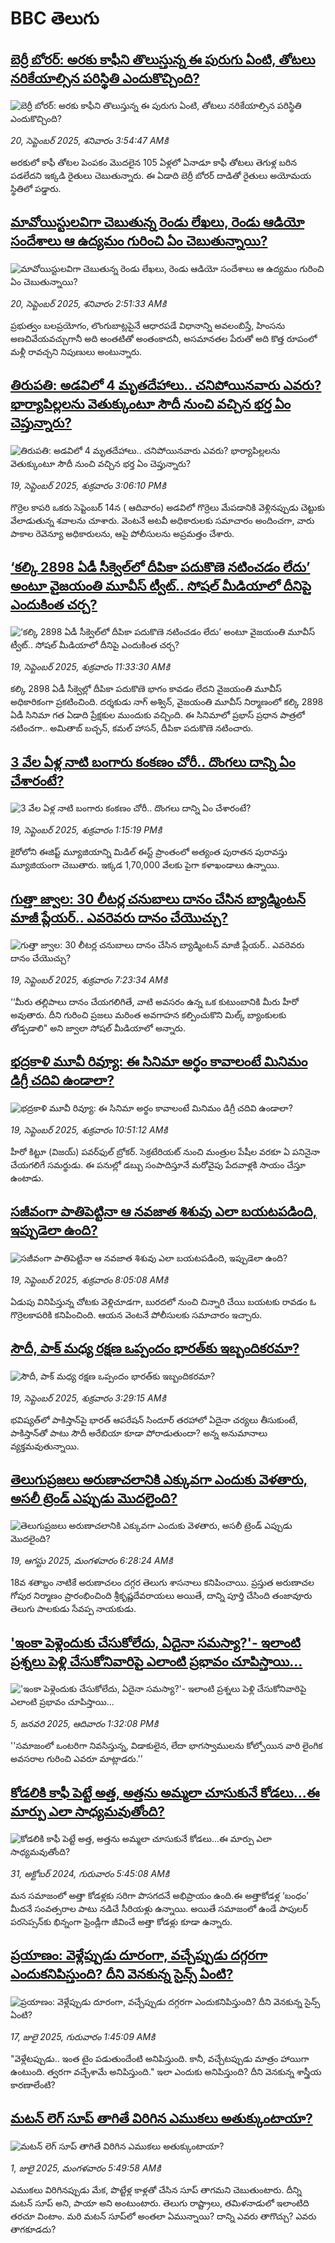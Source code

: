 # BBC తెలుగు## [బెర్రీ బోరర్: అరకు కాఫీని తొలుస్తున్న ఈ పురుగు ఏంటి, తోటలు నరికేయాల్సిన పరిస్థితి ఎందుకొచ్చింది?](https://www.bbc.com/telugu/articles/cwyw3wgeemko?at_medium=RSS&at_campaign=rss?at_campaign=githubrss)![బెర్రీ బోరర్: అరకు కాఫీని తొలుస్తున్న ఈ పురుగు ఏంటి, తోటలు నరికేయాల్సిన పరిస్థితి ఎందుకొచ్చింది?](https://ichef.bbci.co.uk/ace/ws/240/cpsprodpb/3a5a/live/e79de1c0-95d2-11f0-94fe-612742aefc40.jpg)_20, సెప్టెంబర్ 2025, శనివారం 3:54:47 AMకి_అరకులో కాఫీ తోటల పెంపకం మొదలైన 105 ఏళ్లలో ఏనాడూ కాఫీ తోటలు తెగుళ్ల బరిన పడలేదని ఇక్కడి రైతులు చెబుతున్నారు. ఈ ఏడాది బెర్రీ బోరర్ దాడితో రైతులు అయోమయ స్థితిలో పడ్డారు.## [మావోయిస్టులవిగా చెబుతున్న రెండు లేఖలు, రెండు ఆడియో సందేశాలు ఆ ఉద్యమం గురించి ఏం చెబుతున్నాయి?](https://www.bbc.com/telugu/articles/c04qr52w2q1o?at_medium=RSS&at_campaign=rss?at_campaign=githubrss)![మావోయిస్టులవిగా చెబుతున్న రెండు లేఖలు, రెండు ఆడియో సందేశాలు ఆ ఉద్యమం గురించి ఏం చెబుతున్నాయి?](https://ichef.bbci.co.uk/ace/ws/240/cpsprodpb/933e/live/509f84a0-9527-11f0-b391-6936825093bd.jpg)_20, సెప్టెంబర్ 2025, శనివారం 2:51:33 AMకి_ప్రభుత్వం బలప్రయోగం, లొంగుబాట్లపైనే ఆధారపడే విధానాన్ని అవలంబిస్తే, హింసను అణచివేయవచ్చుగానీ అది అంతటితో అంతంకాదనీ, అసమానతల పేరుతో అది కొత్త రూపంలో మళ్లీ రావచ్చని నిపుణులు అంటున్నారు.## [తిరుపతి: అడవిలో 4 మృతదేహాలు.. చనిపోయినవారు ఎవరు? భార్యాపిల్లలను వెతుక్కుంటూ సౌదీ నుంచి వచ్చిన భర్త ఏం చెప్తున్నారు?](https://www.bbc.com/telugu/articles/c70878g49kko?at_medium=RSS&at_campaign=rss?at_campaign=githubrss)![తిరుపతి: అడవిలో 4 మృతదేహాలు.. చనిపోయినవారు ఎవరు? భార్యాపిల్లలను వెతుక్కుంటూ సౌదీ నుంచి వచ్చిన భర్త ఏం చెప్తున్నారు?](https://ichef.bbci.co.uk/ace/ws/240/cpsprodpb/8101/live/9b229b10-9564-11f0-9cf6-cbf3e73ce2b9.jpg)_19, సెప్టెంబర్ 2025, శుక్రవారం 3:06:10 PMకి_గొర్రెల కాపరి ఒకరు సెప్టెంబర్ 14న ( ఆదివారం) అడవిలో గొర్రెలు మేపడానికి వెళ్లినప్పుడు చెట్టుకు వేలాడుతున్న శవాలను చూశారు. 
వెంటనే అటవీ అధికారులకు సమాచారం అందించగా, వారు పాకాల రెవెన్యూ అధికారులను, ఆపై పోలీసులను అప్రమత్తం చేశారు.## [‘కల్కి 2898 ఏడీ సీక్వెల్‌లో దీపికా పదుకొణె నటించడం లేదు’ అంటూ వైజయంతి మూవీస్ ట్వీట్.. సోషల్ మీడియాలో దీనిపై ఎందుకింత చర్చ?](https://www.bbc.com/telugu/articles/cx2r7j464jlo?at_medium=RSS&at_campaign=rss?at_campaign=githubrss)![‘కల్కి 2898 ఏడీ సీక్వెల్‌లో దీపికా పదుకొణె నటించడం లేదు’ అంటూ వైజయంతి మూవీస్ ట్వీట్.. సోషల్ మీడియాలో దీనిపై ఎందుకింత చర్చ?](https://ichef.bbci.co.uk/ace/ws/240/cpsprodpb/a240/live/e1e60780-954b-11f0-8abb-c57c54889484.jpg)_19, సెప్టెంబర్ 2025, శుక్రవారం 11:33:30 AMకి_కల్కి 2898 ఏడీ సీక్వెల్లో దీపికా పదుకొణె భాగం కావడం లేదని వైజయంతి మూవీస్ అధికారికంగా ప్రకటించింది. దర్శకుడు నాగ్ అశ్విన్, వైజయంతి మూవీస్ నిర్మాణంలో కల్కి 2898 ఏడీ సినిమా గత ఏడాది ప్రేక్షకుల ముందుకు వచ్చింది.
ఈ సినిమాలో ప్రభాస్ ప్రధాన పాత్రలో నటించగా.. అమితాబ్ బచ్చన్, కమల్ హాసన్, దీపికా పదుకొణె నటించారు.## [3 వేల ఏళ్ల నాటి బంగారు కంకణం చోరీ.. దొంగలు దాన్ని ఏం చేశారంటే?](https://www.bbc.com/telugu/articles/c8xr5570k5ro?at_medium=RSS&at_campaign=rss?at_campaign=githubrss)![3 వేల ఏళ్ల నాటి బంగారు కంకణం చోరీ.. దొంగలు దాన్ని ఏం చేశారంటే?](https://ichef.bbci.co.uk/ace/ws/240/cpsprodpb/acc9/live/d8657f80-9553-11f0-84c8-99de564f0440.jpg)_19, సెప్టెంబర్ 2025, శుక్రవారం 1:15:19 PMకి_కైరోలోని ఈజిప్ట్ మ్యూజియాన్ని మిడిల్ ఈస్ట్‌ ప్రాంతంలో అత్యంత పురాతన పురావస్తు మ్యూజియంగా చెబుతారు. ఇక్కడ 1,70,000 వేలకు పైగా కళాఖండాలు ఉన్నాయి.## [గుత్తా జ్వాల: 30 లీటర్ల చనుబాలు దానం చేసిన బ్యాడ్మింటన్ మాజీ ప్లేయర్.. ఎవరెవరు దానం చేయొచ్చు?](https://www.bbc.com/telugu/articles/cp984ykz0y5o?at_medium=RSS&at_campaign=rss?at_campaign=githubrss)![గుత్తా జ్వాల: 30 లీటర్ల చనుబాలు దానం చేసిన బ్యాడ్మింటన్ మాజీ ప్లేయర్.. ఎవరెవరు దానం చేయొచ్చు?](https://ichef.bbci.co.uk/ace/ws/240/cpsprodpb/66df/live/e892f690-9516-11f0-84c8-99de564f0440.jpg)_19, సెప్టెంబర్ 2025, శుక్రవారం 7:23:34 AMకి_‘‘మీరు తల్లిపాలు దానం చేయగలిగితే, వాటి అవసరం ఉన్న ఒక కుటుంబానికి మీరు హీరో అవుతారు. దీని గురించి ప్రజలు మరింత అవగాహన కల్పించుకొని మిల్క్ బ్యాంకులకు తోడ్పడాలి" అని జ్వాలా సోషల్ మీడియాలో అన్నారు.## [భద్రకాళి మూవీ రివ్యూ: ఈ సినిమా అర్థం కావాలంటే మినిమం డిగ్రీ చదివి ఉండాలా?](https://www.bbc.com/telugu/articles/cn0xrq9gyxpo?at_medium=RSS&at_campaign=rss?at_campaign=githubrss)![భద్రకాళి మూవీ రివ్యూ: ఈ సినిమా అర్థం కావాలంటే మినిమం డిగ్రీ చదివి ఉండాలా?](https://ichef.bbci.co.uk/ace/ws/240/cpsprodpb/d724/live/14677f80-9543-11f0-84c8-99de564f0440.jpg)_19, సెప్టెంబర్ 2025, శుక్రవారం 10:51:12 AMకి_హీరో కిట్టూ (విజ‌య్‌) ప‌వ‌ర్‌ఫుల్ బ్రోక‌ర్‌. సెక్ర‌టేరియ‌ట్ నుంచి మంత్రుల పేషీల వ‌ర‌కూ ఏ ప‌నినైనా చేయ‌గ‌లిగే స‌మ‌ర్థుడు. ఈ ప‌నుల్లో డ‌బ్బు సంపాదిస్తూనే మ‌రోవైపు పేద‌వాళ్ల‌కి సాయం చేస్తూ ఉంటాడు.## [సజీవంగా పాతిపెట్టినా ఆ నవజాత శిశువు ఎలా బయటపడింది, ఇప్పుడెలా ఉంది? ](https://www.bbc.com/telugu/articles/cj6xy734yngo?at_medium=RSS&at_campaign=rss?at_campaign=githubrss)![సజీవంగా పాతిపెట్టినా ఆ నవజాత శిశువు ఎలా బయటపడింది, ఇప్పుడెలా ఉంది? ](https://ichef.bbci.co.uk/ace/ws/240/cpsprodpb/c879/live/456c6ca0-9519-11f0-9cf6-cbf3e73ce2b9.jpg)_19, సెప్టెంబర్ 2025, శుక్రవారం 8:05:08 AMకి_ఏడుపు వినిపిస్తున్న చోటకు వెళ్లిచూడగా, బురదలో నుంచి చిన్నారి చేయి బయటకు రావడం ఓ గొర్రెలకాపరికి కనిపించింది. ఆయన వెంటనే పోలీసులకు సమాచారం ఇచ్చారు.## [సౌదీ, పాక్ మధ్య రక్షణ ఒప్పందం భారత్‌కు ఇబ్బందికరమా?](https://www.bbc.com/telugu/articles/cwy9xz0vgl1o?at_medium=RSS&at_campaign=rss?at_campaign=githubrss)![సౌదీ, పాక్ మధ్య రక్షణ ఒప్పందం భారత్‌కు ఇబ్బందికరమా?](https://ichef.bbci.co.uk/ace/ws/240/cpsprodpb/1aa8/live/2da21400-9495-11f0-84c8-99de564f0440.jpg)_19, సెప్టెంబర్ 2025, శుక్రవారం 3:29:15 AMకి_భవిష్యత్‌లో పాకిస్తాన్‌పై భారత్ ఆపరేషన్ సిందూర్ తరహాలో ఏదైనా చర్యలు తీసుకుంటే, పాకిస్తాన్‌తో పాటు సౌదీ అరేబియా కూడా పోరాడుతుందా? అన్న అనుమానాలు వ్యక్తమవుతున్నాయి.## [తెలుగుప్రజలు అరుణాచలానికి ఎక్కువగా ఎందుకు వెళతారు, అసలీ ట్రెండ్ ఎప్పుడు మొదలైంది? ](https://www.bbc.com/telugu/articles/c8jp32zrzxpo?at_medium=RSS&at_campaign=rss?at_campaign=githubrss)![తెలుగుప్రజలు అరుణాచలానికి ఎక్కువగా ఎందుకు వెళతారు, అసలీ ట్రెండ్ ఎప్పుడు మొదలైంది? ](https://ichef.bbci.co.uk/ace/ws/240/cpsprodpb/cf2d/live/01932bf0-7d85-11f0-98a0-956f61945264.jpg)_19, ఆగస్టు 2025, మంగళవారం 6:28:24 AMకి_18వ శతాబ్దం నాటికే అరుణాచలం దగ్గర తెలుగు శాసనాలు కనిపించాయి. ప్రస్తుత అరుణాచల గోపుర నిర్మాణం ప్రారంభించింది శ్రీకృష్ణదేవరాయలు అయితే, దాన్ని పూర్తి చేసింది తంజావూరు తెలుగు పాలకుడు సేవప్ప నాయకుడు.## ['ఇంకా పెళ్లెందుకు చేసుకోలేదు, ఏదైనా సమస్యా?'- ఇలాంటి ప్రశ్నలు పెళ్లి చేసుకోనివారిపై ఎలాంటి ప్రభావం చూపిస్తాయి... ](https://www.bbc.com/telugu/articles/cgq1w3lz7yyo?at_medium=RSS&at_campaign=rss?at_campaign=githubrss)!['ఇంకా పెళ్లెందుకు చేసుకోలేదు, ఏదైనా సమస్యా?'- ఇలాంటి ప్రశ్నలు పెళ్లి చేసుకోనివారిపై ఎలాంటి ప్రభావం చూపిస్తాయి... ](https://ichef.bbci.co.uk/ace/ws/240/cpsprodpb/f6de/live/72c94a60-cb3e-11ef-87df-d575b9a434a4.jpg)_5, జనవరి 2025, ఆదివారం 1:32:08 PMకి_''సమాజంలో ఒంటరిగా నివసిస్తున్న, విడాకులైన, లేదా భాగస్వాములను కోల్పోయిన వారి లైంగిక అవసరాల గురించి ఎవరూ మాట్లాడరు.''## [కోడలికి కాఫీ పెట్టే అత్త, అత్తను అమ్మలా చూసుకునే కోడలు...ఈ మార్పు ఎలా సాధ్యమవుతోంది?](https://www.bbc.com/telugu/articles/c1l41zl8el2o?at_medium=RSS&at_campaign=rss?at_campaign=githubrss)![కోడలికి కాఫీ పెట్టే అత్త, అత్తను అమ్మలా చూసుకునే కోడలు...ఈ మార్పు ఎలా సాధ్యమవుతోంది?](https://ichef.bbci.co.uk/ace/ws/240/cpsprodpb/2b61/live/9176a6d0-8b0e-11ef-a81b-b1eda9741da3.jpg)_31, అక్టోబర్ 2024, గురువారం 5:45:08 AMకి_మన సమాజంలో అత్తా కోడళ్లకు సరిగా పొసగదనే అభిప్రాయం ఉంది.ఈ అత్తాకోడళ్ల ‘బంధం’ మీదనే సంవత్సరాల పాటు నడిచే సీరియళ్లు ఉన్నాయి. అయితే సమాజంలో ఉండే పాపులర్ పరసెప్సన్‌కు భిన్నంగా ఫ్రెండ్లీగా జీవించే అత్తా కోడళ్లు కూడా ఉన్నారు.## [ప్రయాణం: వెళ్లేప్పుడు దూరంగా, వచ్చేప్పుడు దగ్గరగా ఎందుకనిపిస్తుంది? దీని వెనకున్న సైన్స్ ఏంటి?](https://www.bbc.com/telugu/articles/c0l4y727n1jo?at_medium=RSS&at_campaign=rss?at_campaign=githubrss)![ప్రయాణం: వెళ్లేప్పుడు దూరంగా, వచ్చేప్పుడు దగ్గరగా ఎందుకనిపిస్తుంది? దీని వెనకున్న సైన్స్ ఏంటి?](https://ichef.bbci.co.uk/ace/ws/240/cpsprodpb/054c/live/6957c010-62b0-11f0-8e78-11023c48a856.png)_17, జులై 2025, గురువారం 1:45:09 AMకి_"వెళ్లేటప్పుడు.. ఇంత టైం పడుతుందేంటి అనిపిస్తుంది. కానీ, వచ్చేటప్పుడు మాత్రం హాయిగా ఉంటుంది. త్వరగా వచ్చేశామే అనిపిస్తుంది." ఇలా ఎందుకు అనిపిస్తుంది? దీని వెనకున్న శాస్త్రీయ కారణాలేంటి?## [మటన్ లెగ్ సూప్ తాగితే విరిగిన ఎముకలు అతుక్కుంటాయా?](https://www.bbc.com/telugu/articles/c0l4g92j8kzo?at_medium=RSS&at_campaign=rss?at_campaign=githubrss)![మటన్ లెగ్ సూప్ తాగితే విరిగిన ఎముకలు అతుక్కుంటాయా?](https://ichef.bbci.co.uk/ace/ws/240/cpsprodpb/b31e/live/cce532c0-6d41-11f0-9462-bb509dc78127.jpg)_1, జులై 2025, మంగళవారం 5:49:58 AMకి_ఎముకలు విరిగినప్పుడు మేక, పొట్టేళ్ల కాళ్లతో చేసిన సూప్ తాగమని చెబుతుంటారు. దీన్ని మటన్ సూప్ అని, పాయా అని అంటుంటారు. తెలుగు రాష్ట్రాలు, తమిళనాడులో ఇలాంటిది తరచూ వింటాం. మరి మటన్ సూప్‌లో అంతలా ఏమున్నాయి? దాన్ని ఎవరు తాగొచ్చు? ఎవరు తాగకూడదు?